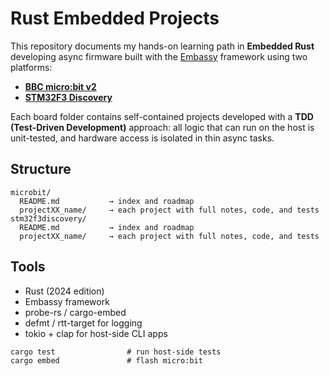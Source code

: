 # Rust Embedded Projects

This repository documents my hands-on learning path in **Embedded Rust** developing async firmware built with the [Embassy](https://embassy.dev) framework using two platforms:

- [**BBC micro:bit v2**](./microbit-v2/)
- [**STM32F3 Discovery**](./stm32f3discovery/)

Each board folder contains self-contained projects developed with a **TDD (Test-Driven Development)** approach: all logic that can run on the host is unit-tested, and hardware access is isolated in thin async tasks.

## Structure

```
microbit/
  README.md           → index and roadmap
  projectXX_name/     → each project with full notes, code, and tests
stm32f3discovery/
  README.md           → index and roadmap
  projectXX_name/     → each project with full notes, code, and tests
```

## Tools

- Rust (2024 edition)
- Embassy framework
- probe-rs / cargo-embed
- defmt / rtt-target for logging
- tokio + clap for host-side CLI apps

```
cargo test                # run host-side tests
cargo embed               # flash micro:bit
```
